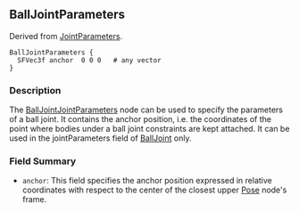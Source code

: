 ## BallJointParameters

Derived from [JointParameters](jointparameters.md).

```
BallJointParameters {
  SFVec3f anchor  0 0 0   # any vector
}
```

### Description

The [BallJointJointParameters](#balljointparameters) node can be used to specify the parameters of a ball joint.
It contains the anchor position, i.e. the coordinates of the point where bodies under a ball joint constraints are kept attached.
It can be used in the jointParameters field of [BallJoint](balljoint.md) only.

### Field Summary

- `anchor`: This field specifies the anchor position expressed in relative coordinates with respect to the center of the closest upper [Pose](pose.md) node's frame.
